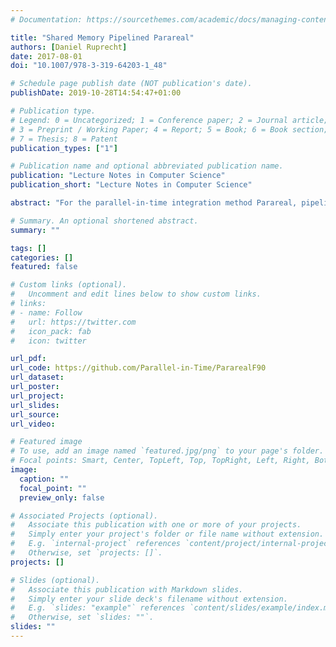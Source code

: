 ```yaml
---
# Documentation: https://sourcethemes.com/academic/docs/managing-content/

title: "Shared Memory Pipelined Parareal"
authors: [Daniel Ruprecht]
date: 2017-08-01
doi: "10.1007/978-3-319-64203-1_48"

# Schedule page publish date (NOT publication's date).
publishDate: 2019-10-28T14:54:47+01:00

# Publication type.
# Legend: 0 = Uncategorized; 1 = Conference paper; 2 = Journal article;
# 3 = Preprint / Working Paper; 4 = Report; 5 = Book; 6 = Book section;
# 7 = Thesis; 8 = Patent
publication_types: ["1"]

# Publication name and optional abbreviated publication name.
publication: "Lecture Notes in Computer Science"
publication_short: "Lecture Notes in Computer Science"

abstract: "For the parallel-in-time integration method Parareal, pipelining can be used to hide some of the cost of the serial correction step and improve its efficiency. The paper introduces a basic OpenMP implementation of pipelined Parareal and compares it to a standard MPI-based variant. Both versions yield almost identical runtimes, but, depending on the compiler, the OpenMP variant consumes about 7% less energy and has a significantly smaller memory footprint. However, its higher implementation complexity might make it difficult to use in legacy codes and in combination with spatial parallelisation."

# Summary. An optional shortened abstract.
summary: ""

tags: []
categories: []
featured: false

# Custom links (optional).
#   Uncomment and edit lines below to show custom links.
# links:
# - name: Follow
#   url: https://twitter.com
#   icon_pack: fab
#   icon: twitter

url_pdf:
url_code: https://github.com/Parallel-in-Time/PararealF90
url_dataset:
url_poster:
url_project:
url_slides:
url_source:
url_video:

# Featured image
# To use, add an image named `featured.jpg/png` to your page's folder. 
# Focal points: Smart, Center, TopLeft, Top, TopRight, Left, Right, BottomLeft, Bottom, BottomRight.
image:
  caption: ""
  focal_point: ""
  preview_only: false

# Associated Projects (optional).
#   Associate this publication with one or more of your projects.
#   Simply enter your project's folder or file name without extension.
#   E.g. `internal-project` references `content/project/internal-project/index.md`.
#   Otherwise, set `projects: []`.
projects: []

# Slides (optional).
#   Associate this publication with Markdown slides.
#   Simply enter your slide deck's filename without extension.
#   E.g. `slides: "example"` references `content/slides/example/index.md`.
#   Otherwise, set `slides: ""`.
slides: ""
---
```

